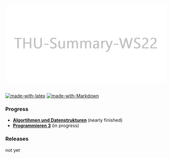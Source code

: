 <div align="center">
  <img width="500" src="./docs/assets/Header.gif">
  <br><br>
</div>

[![made-with-latex](https://img.shields.io/badge/Made%20with-LaTeX-1f425f.svg)](https://www.latex-project.org/)
[![made-with-Markdown](https://img.shields.io/badge/Made%20with-Markdown-1f425f.svg)](http://commonmark.org)
### Progress

- **[Algortihmen und Datenstrukturen](ALGO/Zusammenfassung/)** (nearly finished)  
- **[Programmieren 3](PROG-3/)** (in progress)

### Releases

not yet
